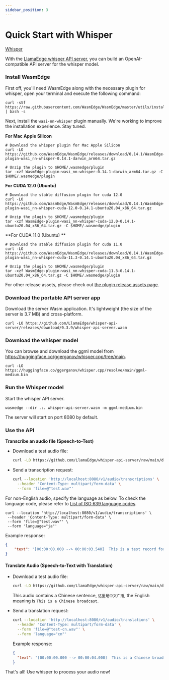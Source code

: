 ```yaml
---
sidebar_position: 3
---
```


# Quick Start with Whisper


[Whisper](https://github.com/openai/whisper)     

With the [LlamaEdge whisper API server](https://github.com/LlamaEdge/whisper-api-server), you can build an OpenAI-compatible API server for the whisper model.

### Install WasmEdge

First off, you'll need WasmEdge along with the necessary plugin for whisper, open your terminal and execute the following command:

```
curl -sSf https://raw.githubusercontent.com/WasmEdge/WasmEdge/master/utils/install_v2.sh | bash -s
```

Next, install the `wasi-nn-whisper` plugin manually.  We're working to improve the installation experience. Stay tuned.

**For Mac Apple Silicon**

```
# Download the whisper plugin for Mac Apple Silicon
curl -LO https://github.com/WasmEdge/WasmEdge/releases/download/0.14.1/WasmEdge-plugin-wasi_nn-whisper-0.14.1-darwin_arm64.tar.gz

# Unzip the plugin to $HOME/.wasmedge/plugin
tar -xzf WasmEdge-plugin-wasi_nn-whisper-0.14.1-darwin_arm64.tar.gz -C $HOME/.wasmedge/plugin
```
**For CUDA 12.0 (Ubuntu)**

```
# Download the stable diffusion plugin for cuda 12.0
curl -LO https://github.com/WasmEdge/WasmEdge/releases/download/0.14.1/WasmEdge-plugin-wasi_nn-whisper-cuda-12.0-0.14.1-ubuntu20.04_x86_64.tar.gz

# Unzip the plugin to $HOME/.wasmedge/plugin
tar -xzf WasmEdge-plugin-wasi_nn-whisper-cuda-12.0-0.14.1-ubuntu20.04_x86_64.tar.gz -C $HOME/.wasmedge/plugin
```
**For CUDA 11.0 (Ubuntu) **

```
# Download the stable diffusion plugin for cuda 11.0
curl -LO https://github.com/WasmEdge/WasmEdge/releases/download/0.14.1/WasmEdge-plugin-wasi_nn-whisper-cuda-11.3-0.14.1-ubuntu20.04_x86_64.tar.gz

# Unzip the plugin to $HOME/.wasmedge/plugin
tar -xzf WasmEdge-plugin-wasi_nn-whisper-cuda-11.3-0.14.1-ubuntu20.04_x86_64.tar.gz -C $HOME/.wasmedge/plugin
```
For other release assets, please check out [the plugin release assets page](https://github.com/WasmEdge/WasmEdge/releases/tag/0.14.1).


### Download the portable API server app

Download the server Wasm application. It's lightweight (the size of the server is 3.7 MB) and cross-platform.

```
curl -LO https://github.com/LlamaEdge/whisper-api-server/releases/download/0.3.9/whisper-api-server.wasm
```

### Download the whisper model

You can browse and download the ggml model from https://huggingface.co/ggerganov/whisper.cpp/tree/main.
```
curl -LO https://huggingface.co/ggerganov/whisper.cpp/resolve/main/ggml-medium.bin
```

### Run the Whisper model

Start the whisper API server.

```
wasmedge --dir .:. whisper-api-server.wasm -m ggml-medium.bin
```

The server will start on port 8080 by default.

### Use the API

**Transcribe an audio file (Speech-to-Text)**

- Download a test audio file:

  ```bash
  curl -LO https://github.com/LlamaEdge/whisper-api-server/raw/main/data/test.wav
  ```

- Send a transcription request:

  ```bash
  curl --location 'http://localhost:8080/v1/audio/transcriptions' \
    --header 'Content-Type: multipart/form-data' \
    --form 'file=@"test.wav"'
  ```
 
 For non-English audio, specify the language as below. To check the language code, please refer to [List of ISO 639 language codes](https://en.wikipedia.org/wiki/List_of_ISO_639_language_codes).

 ```
curl --location 'http://localhost:8080/v1/audio/transcriptions' \
  --header 'Content-Type: multipart/form-data' \
  --form 'file=@"test.wav"' \
  --form 'language="ja"'
 ```
 
  
 Example response:

  ```json
  {
      "text": "[00:00:00.000 --> 00:00:03.540]  This is a test record for Whisper.cpp"
  }
  ```

#### Translate Audio (Speech-to-Text with Translation)

- Download a test audio file:

  ```bash
  curl -LO https://github.com/LlamaEdge/whisper-api-server/raw/main/data/test_cn.wav
  ```

  This audio contains a Chinese sentence, `这里是中文广播`, the English meaning is `This is a Chinese broadcast`.

- Send a translation request:

  ```bash
  curl --location 'http://localhost:8080/v1/audio/translations' \
    --header 'Content-Type: multipart/form-data' \
    --form 'file=@"test-cn.wav"' \
    --form 'language="cn"'
  ```

  Example response:

  ```json
  {
    "text": "[00:00:00.000 --> 00:00:04.000]  This is a Chinese broadcast."
  }
  ```

That's all! Use whisper to process your audio now!
